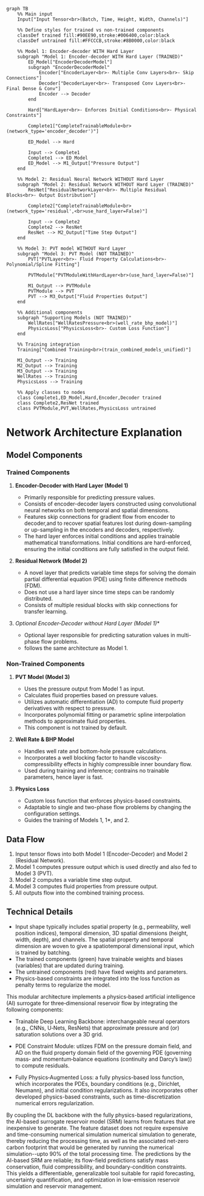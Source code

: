 ```mermaid
graph TB
    %% Main input
    Input["Input Tensor<br>(Batch, Time, Height, Width, Channels)"]
    
    %% Define styles for trained vs non-trained components
    classDef trained fill:#90EE90,stroke:#006400,color:black
    classDef untrained fill:#FFCCCB,stroke:#8B0000,color:black
    
    %% Model 1: Encoder-decoder WITH Hard Layer
    subgraph "Model 1: Encoder-decoder WITH Hard Layer (TRAINED)"
        ED_Model["EncoderDecoderModel"]
        subgraph "EncoderDecoderModel"
            Encoder["EncoderLayer<br>- Multiple Conv Layers<br>- Skip Connections"]
            Decoder["DecoderLayer<br>- Transposed Conv Layers<br>- Final Dense & Conv"]
            Encoder --> Decoder
        end
        
        Hard["HardLayer<br>- Enforces Initial Conditions<br>- Physical Constraints"]
        
        Complete1["CompleteTrainableModule<br>(network_type='encoder_decoder')"]
        
        ED_Model --> Hard
        
        Input --> Complete1
        Complete1 --> ED_Model
        ED_Model --> M1_Output["Pressure Output"]
    end
    
    %% Model 2: Residual Neural Network WITHOUT Hard Layer
    subgraph "Model 2: Residual Network WITHOUT Hard Layer (TRAINED)"
        ResNet["ResidualNetworkLayer<br>- Multiple Residual Blocks<br>- Output Distribution"]
        
        Complete2["CompleteTrainableModule<br>(network_type='residual',<br>use_hard_layer=False)"]
        
        Input --> Complete2
        Complete2 --> ResNet
        ResNet --> M2_Output["Time Step Output"]
    end
    
    %% Model 3: PVT model WITHOUT Hard Layer
    subgraph "Model 3: PVT Model (NOT TRAINED)"
        PVT["PVTLayer<br>- Fluid Property Calculations<br>- Polynomial/Spline Fitting"]
        
        PVTModule["PVTModuleWithHardLayer<br>(use_hard_layer=False)"]
        
        M1_Output --> PVTModule
        PVTModule --> PVT
        PVT --> M3_Output["Fluid Properties Output"]
    end
    
    %% Additional components
    subgraph "Supporting Models (NOT TRAINED)"
        WellRates["WellRatesPressure<br>(well_rate_bhp_model)"]
        PhysicsLoss["PhysicsLoss<br>- Custom Loss Function"]
    end
    
    %% Training integration
    Training["Combined Training<br>(train_combined_models_unified)"]
    
    M1_Output --> Training
    M2_Output --> Training
    M3_Output --> Training
    WellRates --> Training
    PhysicsLoss --> Training
    
    %% Apply classes to nodes
    class Complete1,ED_Model,Hard,Encoder,Decoder trained
    class Complete2,ResNet trained
    class PVTModule,PVT,WellRates,PhysicsLoss untrained
```

# Network Architecture Explanation

## Model Components

### Trained Components
1. **Encoder-Decoder with Hard Layer (Model 1)**
   - Primarily responsible for predicting pressure values.
   - Consists of encoder-decoder layers constructed using convolutional neural networks on both temporal and spatial dimensions.
   - Features skip connections for gradient flow from encoder to decoder,and to recover spatial features lost during down-sampling or up-sampling in the encoders and decoders, respectively. 
   - The hard layer enforces initial conditions and applies trainable mathematical transformations. Initial conditions are hard-enforced, ensuring the initial conditions are fully satisfied in the output field.

2. **Residual Network (Model 2)**
    - A novel layer that predicts variable time steps for solving the domain partial differential equation (PDE) using finite difference methods (FDM).
    - Does not use a hard layer since time steps can be randomly distributed.
    - Consists of multiple residual blocks with skip connections for transfer learning.
    
3. **Optional Encoder-Decoder without Hard Layer (Model 1*)**
    - Optional layer responsible for predicting saturation values in multi-phase flow problems.
    - follows the same architecture as Model 1.

### Non-Trained Components
1. **PVT Model (Model 3)**
   - Uses the pressure output from Model 1 as input.
   - Calculates fluid properties based on pressure values.
   - Utilizes automatic differentiation (AD) to compute fluid property derivatives with respect to pressure.
   - Incorporates polynomial fitting or parametric spline interpolation methods to approximate fluid properties.
   - This component is not trained by default.

2. **Well Rate & BHP Model**
   - Handles well rate and bottom-hole pressure calculations.
   - Incorporates a well blocking factor to handle viscosity-compressibility effects in highly compressible inner boundary flow.
   - Used during training and inference; contrains no trainable parameters, hence layer is fast.

3. **Physics Loss**
   - Custom loss function that enforces physics-based constraints.
   - Adaptable to single and two-phase flow problems by changing the configuration settings.
   - Guides the training of Models 1, 1*, and 2.

## Data Flow
1. Input tensor flows into both Model 1 (Encoder-Decoder) and Model 2 (Residual Network).
2. Model 1 computes pressure output which is used directly and also fed to Model 3 (PVT).
3. Model 2 computes a variable time step output.
4. Model 3 computes fluid properties from pressure output.
5. All outputs flow into the combined training process.

## Technical Details
- Input shape typically includes spatial property (e.g., permeability, well position indices), temporal dimension, 3D spatial dimensions (height, width, depth), and channels. The spatial property and temporal dimension are woven to give a spatiotemporal dimensional input, which is trained by batching.
- The trained components (green) have trainable weights and biases (variables) that are updated during training.
- The untrained components (red) have fixed weights and parameters.
- Physics-based constraints are integrated into the loss function as penalty terms to regularize the model.

This modular architecture implements a physics‐based artificial intelligence (AI) surrogate for three‑dimensional reservoir flow by integrating the following components:

- Trainable Deep Learning Backbone: interchangeable neural operators (e.g., CNNs, U‑Nets, ResNets) that approximate pressure and (or) saturation solutions over a 3D grid.

- PDE Constraint Module: utlizes FDM on the pressure domain field, and AD on the fluid property domain field of the governing PDE (governing mass‑ and momentum‑balance equations (continuity and Darcy’s law)) to compute residuals.

- Fully Physics‑Augmented Loss: a fully physics-based loss function, which incorporates the PDEs, boundary conditions (e.g., Dirichlet, Neumann), and initial condition regularizations. It also incorporates other developed physics-based constraints, such as time-discretization numerical errors regularization.

By coupling the DL backbone with the fully physics-based regularizations, the AI-based surrogate reservoir model (SRM) learns from features that are inexpensive to generate. The feature dataset does not require expensive and time-consuming numerical simulation numerical simulation to generate, thereby reducing the processing time, as well as the associated net-zero carbon footprint that would be generated by running the numerical simulation--upto 90% of the total processing time. 
The predictions by the AI-based SRM are reliable; its flow-field predictions satisfy mass conservation, fluid compressibility, and boundary-condition constraints. This yields a differentiable, generalizable tool suitable for rapid forecasting, uncertainty quantification, and optimization in low-emission reservoir simulation and reservoir management.